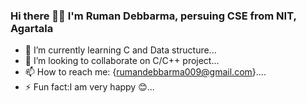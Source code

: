 ### Hi there 👩‍🎓 I'm Ruman Debbarma, persuing CSE from NIT, Agartala


- 🌱 I’m currently learning C and Data structure...
- 👯 I’m looking to collaborate on C/C++ project...
- 📫 How to reach me: {rumandebbarma009@gmail.com}....
- ⚡ Fun fact:I am very happy 😊...
